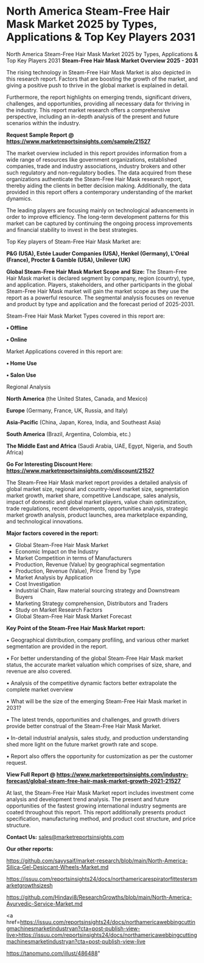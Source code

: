 # North America Steam-Free Hair Mask Market 2025 by Types, Applications & Top Key Players 2031
North America Steam-Free Hair Mask Market 2025 by Types, Applications & Top Key Players 2031
<Strong> Steam-Free Hair Mask Market Overview 2025 - 2031</strong>

The rising technology in Steam-Free Hair Mask Market is also depicted in this research report. Factors that are boosting the growth of the market, and giving a positive push to thrive in the global market is explained in detail.

Furthermore, the report highlights on emerging trends, significant drivers, challenges, and opportunities, providing all necessary data for thriving in the industry. This report market research offers a comprehensive perspective, including an in-depth analysis of the present and future scenarios within the industry.

<strong>Request Sample Report @ <a href=https://www.marketreportsinsights.com/sample/21527>https://www.marketreportsinsights.com/sample/21527</a></strong>

The market overview included in this report provides information from a wide range of resources like government organizations, established companies, trade and industry associations, industry brokers and other such regulatory and non-regulatory bodies. The data acquired from these organizations authenticate the Steam-Free Hair Mask research report, thereby aiding the clients in better decision making. Additionally, the data provided in this report offers a contemporary understanding of the market dynamics.

The leading players are focusing mainly on technological advancements in order to improve efficiency. The long-term development patterns for this market can be captured by continuing the ongoing process improvements and financial stability to invest in the best strategies.

Top Key players of Steam-Free Hair Mask Market are:

<strong>P&G (USA), Estée Lauder Companies (USA), Henkel (Germany), L'Oréal (France), Procter & Gamble (USA), Unilever (UK)</strong>

<strong><b>Global Steam-Free Hair Mask Market Scope and Size:</b></strong>
The Steam-Free Hair Mask market is declared segment by company, region (country), type, and application. Players, stakeholders, and other participants in the global Steam-Free Hair Mask market will gain the market scope as they use the report as a powerful resource. The segmental analysis focuses on revenue and product by type and application and the forecast period of 2025-2031.

Steam-Free Hair Mask Market Types covered in this report are:

<strong>• Offline

• Online</strong>

Market Applications covered in this report are:

<strong>• Home Use

• Salon Use</strong> 

Regional Analysis

<strong>North America</strong> (the United States, Canada, and Mexico)

<strong>Europe</strong> (Germany, France, UK, Russia, and Italy)

<strong>Asia-Pacific</strong> (China, Japan, Korea, India, and Southeast Asia)

<strong>South America</strong> (Brazil, Argentina, Colombia, etc.)

<strong>The Middle East and Africa</strong> (Saudi Arabia, UAE, Egypt, Nigeria, and South Africa)

<strong>Go For Interesting Discount Here: <a href=https://www.marketreportsinsights.com/discount/21527>https://www.marketreportsinsights.com/discount/21527</a></strong>

The Steam-Free Hair Mask market report provides a detailed analysis of global market size, regional and country-level market size, segmentation market growth, market share, competitive Landscape, sales analysis, impact of domestic and global market players, value chain optimization, trade regulations, recent developments, opportunities analysis, strategic market growth analysis, product launches, area marketplace expanding, and technological innovations.

<strong><b>Major factors covered in the report:</b></strong>
<ul>
  <li>Global Steam-Free Hair Mask Market </li>
  <li>Economic Impact on the Industry</li>
  <li>Market Competition in terms of Manufacturers</li>
  <li>Production, Revenue (Value) by geographical segmentation</li>
  <li>Production, Revenue (Value), Price Trend by Type</li>
  <li>Market Analysis by Application</li>
  <li>Cost Investigation</li>
  <li>Industrial Chain, Raw material sourcing strategy and Downstream Buyers</li>
  <li>Marketing Strategy comprehension, Distributors and Traders</li>
  <li>Study on Market Research Factors</li>
  <li>Global Steam-Free Hair Mask Market Forecast</li>
</ul>

<strong><b>Key Point of the Steam-Free Hair Mask Market report:</b></strong>

• Geographical distribution, company profiling, and various other market segmentation are provided in the report.

• For better understanding of the global Steam-Free Hair Mask market status, the accurate market valuation which comprises of size, share, and revenue are also covered.

• Analysis of the competitive dynamic factors better extrapolate the complete market overview

• What will be the size of the emerging Steam-Free Hair Mask market in 2031?

• The latest trends, opportunities and challenges, and growth drivers provide better construal of the Steam-Free Hair Mask Market.

• In-detail industrial analysis, sales study, and production understanding shed more light on the future market growth rate and scope.

• Report also offers the opportunity for customization as per the customer request.

<strong><b>View Full Report @ <a href=https://www.marketreportsinsights.com/industry-forecast/global-steam-free-hair-mask-market-growth-2021-21527>https://www.marketreportsinsights.com/industry-forecast/global-steam-free-hair-mask-market-growth-2021-21527</a></b></strong>


At last, the Steam-Free Hair Mask Market report includes investment come analysis and development trend analysis. The present and future opportunities of the fastest growing international industry segments are coated throughout this report. This report additionally presents product specification, manufacturing method, and product cost structure, and price structure.

<strong>Contact Us:</strong>
sales@marketreportsinsights.com

<strong>Our other reports:</strong>

<a href=https://github.com/sayysaif/market-research/blob/main/North-America-Silica-Gel-Desiccant-Wheels-Market.md>https://github.com/sayysaif/market-research/blob/main/North-America-Silica-Gel-Desiccant-Wheels-Market.md</a>

<a href=https://issuu.com/reportsinsights24/docs/northamericarespiratorfittestersmarketgrowthsizesh>https://issuu.com/reportsinsights24/docs/northamericarespiratorfittestersmarketgrowthsizesh</a>

<a href=https://github.com/Hindavi8/ResearchGrowths/blob/main/North-America-Ayurvedic-Service-Market.md>https://github.com/Hindavi8/ResearchGrowths/blob/main/North-America-Ayurvedic-Service-Market.md</a>

<a href=https://issuu.com/reportsinsights24/docs/northamericawebbingcuttingmachinesmarketindustryan?cta=post-publish-view-live>https://issuu.com/reportsinsights24/docs/northamericawebbingcuttingmachinesmarketindustryan?cta=post-publish-view-live</a>

<a href=https://tanomuno.com/illust/486488>https://tanomuno.com/illust/486488</a>"

